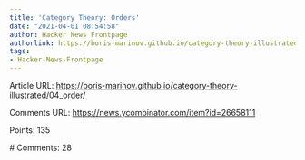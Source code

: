 ```yaml
---
title: 'Category Theory: Orders'
date: "2021-04-01 08:54:58"
author: Hacker News Frontpage
authorlink: https://boris-marinov.github.io/category-theory-illustrated/04_order/
tags:
- Hacker-News-Frontpage
---
```


<p>Article URL: <a href="https://boris-marinov.github.io/category-theory-illustrated/04_order/">https://boris-marinov.github.io/category-theory-illustrated/04_order/</a></p>
<p>Comments URL: <a href="https://news.ycombinator.com/item?id=26658111">https://news.ycombinator.com/item?id=26658111</a></p>
<p>Points: 135</p>
<p># Comments: 28</p>
